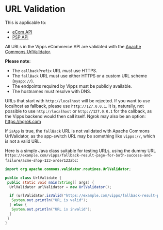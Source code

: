 <!-- START_METADATA
---
title: URL Validation
pagination_next: null
pagination_prev: null
---
END_METADATA -->

# URL Validation

This is applicable to:

* [eCom API](https://vippsas.github.io/vipps-developer-docs/docs/APIs/ecom-api)
* [PSP API](https://vippsas.github.io/vipps-developer-docs/docs/APIs/psp-api)

All URLs in the Vipps eCommerce API are validated with the
[Apache Commons UrlValidator](https://commons.apache.org/proper/commons-validator/apidocs/org/apache/commons/validator/routines/UrlValidator.html).

**Please note:**

* The `callbackPrefix` URL *must* use HTTPS.
* The `fallBack` URL must use either HTTPS or a custom URL scheme (`myapp://`).
* The endpoints required by Vipps must be publicly available.
* The hostnames must resolve with DNS.

URLs that start with `http://localhost` will be rejected. If you want to use
localhost as fallback, please use `http://127.0.0.1`.
It is, naturally, not possible to use `http://localhost` or
`http://127.0.0.1` for the callback, as the Vipps backend would then call itself.
Ngrok may also be an option: <https://ngrok.com>

If `isApp` is true, the `fallBack` URL is not validated with Apache Commons UrlValidator,
as the app-switch URL may be something like `vipps://`, which is not a valid URL.

Here is a simple Java class suitable for testing URLs,
using the dummy URL `https://example.com/vipps/fallback-result-page-for-both-success-and-failure/acme-shop-123-order123abc`:

```java
import org.apache.commons.validator.routines.UrlValidator;

public class UrlValidate {
 public static void main(String[] args) {
  UrlValidator urlValidator = new UrlValidator();

  if (urlValidator.isValid("https://example.com/vipps/fallback-result-page-for-both-success-and-failure/acme-shop-123-order123abc")) {
   System.out.println("URL is valid");
  } else {
   System.out.println("URL is invalid");
  }
 }
}
```
